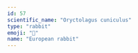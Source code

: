 ```yaml
---
id: 57
scientific_name: "Oryctolagus cuniculus"
type: "rabbit"
emoji: "🐇"
name: "European rabbit"
---
```

